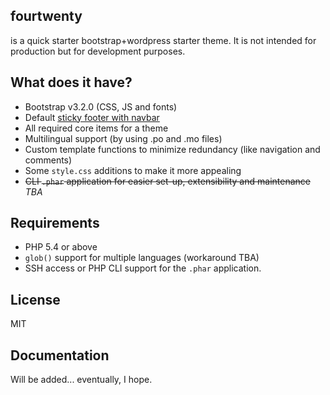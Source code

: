 ## fourtwenty
is a quick starter bootstrap+wordpress starter theme. It is not intended for production but for development purposes.

## What does it have?
* Bootstrap v3.2.0 (CSS, JS and fonts)
* Default [sticky footer with navbar](http://getbootstrap.com/examples/sticky-footer-navbar/)
* All required core items for a theme
* Multilingual support (by using .po and .mo files)
* Custom template functions to minimize redundancy (like navigation and comments)
* Some `style.css` additions to make it more appealing
* ~~CLI `.phar` application for easier set-up, extensibility and maintenance~~ *TBA*

## Requirements
- PHP 5.4 or above
- `glob()` support for multiple languages (workaround TBA)
- SSH access or PHP CLI support for the `.phar` application.

## License
MIT

## Documentation
Will be added... eventually, I hope.